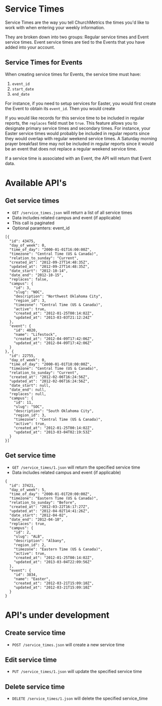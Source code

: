 # Service Times

Service Times are the way you tell ChurchMetrics the times you'd like to work with when entering your weekly information.

They are broken down into two groups: Regular service times and Event service times. Event service times are tied to the Events that you have added into your account.

## Service Times for Events

When creating service times for Events, the service time must have:

1. `event_id`
2. `start_date`
3. `end_date`

For instance, if you need to setup services for Easter, you would first create the Event to obtain its `event_id`. Then you would create 

If you would like records for this service time to be included in regular reports, the `replaces` field must be `true`. This feature allows you to designate primary service times and secondary times. For instance, your Easter service times would probably be included in regular reports since they would overlap with regular weekend service times. A Saturday morning prayer breakfast time may not be included in regular reports since it would be an event that does not replace a regular weekend service time.

If a service time is associated with an Event, the API will return that Event data.


# Available API's

## Get service times

* `GET /service_times.json` will return a list of all service times
* Data includes related campus and event (if applicable)
* This call is paginated
* Optional paramters: event_id

```
[{
  "id": 43475,
  "day_of_week": 0,
  "time_of_day": "2000-01-01T16:00:00Z",
  "timezone": "Central Time (US & Canada)",
  "relation_to_sunday": "Current",
  "created_at": "2012-09-27T14:48:35Z",
  "updated_at": "2012-09-27T14:48:35Z",
  "date_start": "2012-10-14",
  "date_end": "2012-10-15",
  "replaces": false,
  "campus": {
    "id": 3,
    "slug": "NOC",
    "description": "Northwest Oklahoma City",
    "region_id": 3,
    "timezone": "Central Time (US & Canada)",
    "active": true,
    "created_at": "2012-01-25T00:14:02Z",
    "updated_at": "2013-03-03T21:12:24Z"
  },
  "event": {
    "id": 4020,
    "name": "Lifestock",
    "created_at": "2012-04-09T17:42:06Z",
    "updated_at": "2012-04-09T17:42:06Z"
  }
}, {
  "id": 22755,
  "day_of_week": 0,
  "time_of_day": "2000-01-01T18:00:00Z",
  "timezone": "Central Time (US & Canada)",
  "relation_to_sunday": "Current",
  "created_at": "2012-02-06T16:24:56Z",
  "updated_at": "2012-02-06T16:24:56Z",
  "date_start": null,
  "date_end": null,
  "replaces": null,
  "campus": {
    "id": 11,
    "slug": "SOC",
    "description": "South Oklahoma City",
    "region_id": 3,
    "timezone": "Central Time (US & Canada)",
    "active": true,
    "created_at": "2012-01-25T00:14:02Z",
    "updated_at": "2013-03-04T02:19:53Z"
  }
}]
```


## Get service time

* `GET /service_times/1.json` will return the specified service time
* Data includes related campus and event (if applicable)

```
{
  "id": 37421,
  "day_of_week": 5,
  "time_of_day": "2000-01-01T20:00:00Z",
  "timezone": "Eastern Time (US & Canada)",
  "relation_to_sunday": "Before",
  "created_at": "2012-03-22T16:17:27Z",
  "updated_at": "2012-04-02T14:41:26Z",
  "date_start": "2012-04-02",
  "date_end": "2012-04-10",
  "replaces": true,
  "campus": {
    "id": 2,
    "slug": "ALB",
    "description": "Albany",
    "region_id": 2,
    "timezone": "Eastern Time (US & Canada)",
    "active": true,
    "created_at": "2012-01-25T00:14:02Z",
    "updated_at": "2013-03-04T22:09:56Z"
  },
  "event": {
    "id": 3834,
    "name": "Easter",
    "created_at": "2012-03-21T15:09:10Z",
    "updated_at": "2012-03-21T15:09:10Z"
  }
}
```

# API's under development

## Create service time

* `POST /service_times.json` will create a new service time

## Edit service time

* `PUT /service_times/1.json` will update the specified service time

## Delete service time

* `DELETE /service_times/1.json` will delete the specified service_time

